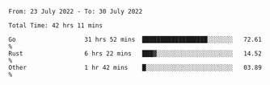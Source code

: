 <!--START_SECTION:waka-->

```text
From: 23 July 2022 - To: 30 July 2022

Total Time: 42 hrs 11 mins

Go                   31 hrs 52 mins  ██████████████████░░░░░░░   72.61 %
Rust                 6 hrs 22 mins   ███▓░░░░░░░░░░░░░░░░░░░░░   14.52 %
Other                1 hr 42 mins    █░░░░░░░░░░░░░░░░░░░░░░░░   03.89 %
```

<!--END_SECTION:waka-->